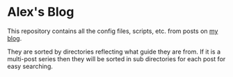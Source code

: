 # Alex's Blog
This repository contains all the config files, scripts, etc. from posts on [my blog](https://blog.alexsguardian.net).

They are sorted by directories reflecting what guide they are from. If it is a multi-post series then they will be sorted in sub directories for each post for easy searching.
